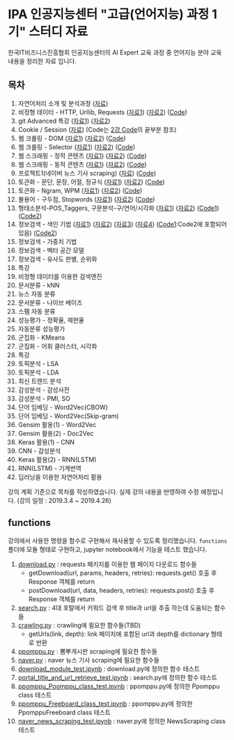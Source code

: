 # IPA 인공지능센터 "고급(언어지능) 과정 1기" 스터디 자료

한국IT비즈니스진흥협회 인공지능센터의 AI Expert 교육 과정 중 언어지능 분야 교육 내용을 정리한 자료 입니다.

## 목차

1. 자연어처리 소개 및 분석과정 ([자료](./documents/01\.NLP%20-%20자연어처리%20소개%20및%20분석과정.pdf))
1. 비정형 데이터 - HTTP, Urllib, Requests ([자료1](./documents/02\.HTTP%20-%20비정형%20데이터%20-%20HTTP_Urllib_Requests.pdf)) ([자료2](./documents/02.20190305(인공지능%20고급반).html)) ([Code](lecture02-HTTP.ipynb))
1. git Advanced 특강 ([자료1](./documents/03\.오픈소스개발방식_QA통합_git_advanced.pdf)) ([자료2](./documents/03\.Git-training-v3.pdf))
1. Cookie / Session ([자료](./documents/04\.20190307(인공지능%20고급반)%20-%20cookie_session.html)) (Code는 [2강 Code](lecture02-HTTP.ipynb)의 끝부분 참조)
1. 웹 크롤링 - DOM ([자료1](./documents/05\.웹%20크롤링%20-%20DOM.pdf)) ([자료2](./documents/05.20190308(인공지능%20고급반).html)) ([Code](lecture05-DOM.ipynb))
1. 웹 크롤링 - Selector ([자료1](./documents/06.Crawling.pdf)) ([자료2](./documents/06.20190311(인공지능%20고급반).html)) ([Code](lecture06-CSS_Selector_crawling.ipynb))
1. 웹 스크래핑 - 정적 콘텐츠 ([자료1](./documents/07.Scraping.pdf)) ([자료2](./documents/07.20190312(인공지능%20고급반).html)) ([Code](lecture07-scraping.ipynb))
1. 웹 스크래핑 - 동적 콘텐츠 ([자료1](./documents/08.DHTML.pdf)) ([자료2](./documents/08.20190313(인공지능%20고급반).html)) ([Code](lecture08-scraping-DHTML.ipynb))
1. 프로젝트1(네이버 뉴스 기사 scraping) ([자료](./documents/09.20190314(인공지능%20고급반).html)) ([Code](lecture09-project1-naver_news_scraping.ipynb))
1. 토큰화 - 문단, 문장, 어절, 정규식 ([자료1](./documents/10.Preprocessing1-토큰화-문장_어절.pdf)) ([자료2](./documents/10.20190315(인공지능%20고급반).html)) ([Code](lecture10-NLP개요_KoNLPy_NLTK.ipynb))
1. 토큰화 - Ngram, WPM ([자료1](./documents/11.Preprocessing2-Ngram_WPM.pdf)) ([자료2](./documents/11.20190318(인공지능%20고급반).html)) ([Code](lecture11-NLTK_Text-Ngram-WPM-EmpiricalLaw.ipynb))
1. 불용어 - 구두점, Stopwords ([자료1](./documents/12.Normalization-불용어-Punctuation_stopwords.pdf)) ([자료2](./documents/12.20190319(인공지능%20고급반).html)) ([Code](lecture12-Text_Normalization.ipynb))
1. 형태소분석-POS_Taggers, 구문분석-구/연어/시각화 ([자료1](./documents/13.POS-Parse_Tree.pdf)) ([자료2](./documents/13.20190320(인공지능%20고급반).html)) ([Code1](lecture13-형태소분석_POS_Taggers-구문분석_구_연어_시각화.ipynb)) ([Code2](lecture14-1-parser_wordcloud.ipynb))
1. 정보검색 - 색인 기법 ([자료1](./documents/14.Introduction_to_Information_Retrieval.pdf)) ([자료2](./documents/15-1.Search_Engine_Architecture.pdf)) ([자료3](./documents/15-2.Crawler_and_Text_Analysis.pdf)) ([자료4](./documents/14.20190321(인공지능%20고급반).html)) ([Code1](lecture14-2-정보검색_색인기법.ipynb):Code2에 포함되어 있음) ([Code2](lecture15-정보검색_색인기법(계속).ipynb))
1. 정보검색 - 가중치 기법
1. 정보검색 - 벡터 공간 모델
1. 정보검색 - 유사도 판별, 순위화
1. 특강
1. 비정형 데이터를 이용한 검색엔진
1. 문서분류 - kNN
1. 뉴스 자동 분류
1. 문서분류 - 나이브 베이즈
1. 스팸 자동 분류
1. 성능평가 - 정확율, 재현율
1. 자동분류 성능평가
1. 군집화 - KMeans
1. 군집화 - 어휘 클러스터, 시각화
1. 특강
1. 토픽분석 - LSA
1. 토픽분석 - LDA
1. 최신 트렌드 분석
1. 감성분석 - 감성사전
1. 감성분석 - PMI, SO
1. 단어 임베딩 - Word2Vec(CBOW)
1. 단어 임베딩 - Word2Vec(Skip-gram)
1. Gensim 활용(1) - Word2Vec
1. Gensim 활용(2) - Doc2Vec
1. Keras 활용(1) - CNN
1. CNN - 감성분석
1. Keras 활용(2) - RNN(LSTM)
1. RNN(LSTM) - 기계번역
1. 딥러닝을 이용한 자연어처리 활용

강의 계획 기준으로 목차를 작성하였습니다. 실제 강의 내용을 반영하여 수정 예정입니다.
(강의 일정 : 2019.3.4 ~ 2019.4.26)

## functions

강의에서 사용한 명령을 함수로 구현해서 재사용할 수 있도록 정리했습니다.
`functions` 폴더에 모듈 형태로 구현하고,
jupyter notebook에서 기능을 테스트 했습니다.

1. [download.py](./functions/download.py) : requests 패키지를 이용한 웹 페이지 다운로드 함수들
    - getDownload(url, params, headers, retries): requests.get() 호출 후 Response 객체를 return
    - postDownload(url, data, headers, retries): requests.post() 호출 후 Response 객체를 return
1. [search.py](./functions/search.py) : 4대 포탈에서 키워드 검색 후 title과 url을 추출 하는데 도움되는 함수들
1. [crawling.py](./functions/crawling.py) : crawling에 필요한 함수들(TBD)
    - getUrls(link, depth): link 페이지에 포함된 url과 depth를 dictionary 형태로 반환
1. [ppomppu.py](./functions/ppomppu.py) : 뽐뿌게시판 scraping에 필요한 함수들
1. [naver.py](./functions/naver.py) : naver 뉴스 기사 scraping에 필요한 함수들
1. [download_module_test.ipynb](download_module_test.ipynb) : download.py에 정의한 함수 테스트
1. [portal_title_and_url_retrieve_test.ipynb](download_module_test.ipynb) : search.py에 정의한 함수 테스트
1. [ppomppu_Poomppu_class_test.ipynb](ppomppu_Poomppu_class_test.ipynb) : ppomppu.py에 정의한 Ppomppu class 테스트
1. [ppomppu_Freeboard_class_test.ipynb](ppomppu_Freeboard_class_test.ipynb) : ppomppu.py에 정의한 PpomppuFreeboard class 테스트
1. [naver_news_scraping_test.ipynb](naver_news_scraping_test.ipynb) : naver.py에 정의한 NewsScraping class 테스트
